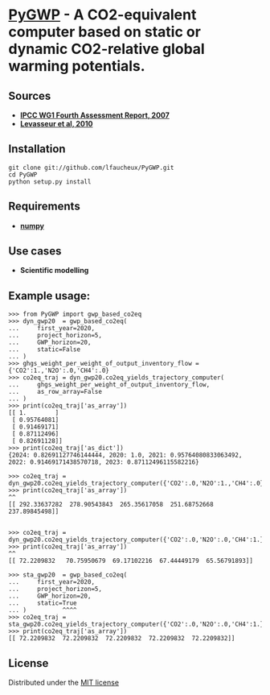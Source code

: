 # [PyGWP](https://github.com/lfaucheux/PyGWP) - A **CO2-equivalent computer** based on static or dynamic CO2-relative global warming potentials.

## Sources 
- **[IPCC WG1 Fourth Assessment Report, 2007](https://www.ipcc.ch/publications_and_data/ar4/wg1/en/ch2s2-10-2.html)**
- **[Levasseur et al, 2010](http://pubs.acs.org/doi/abs/10.1021/es9030003)**

## Installation
    git clone git://github.com/lfaucheux/PyGWP.git
    cd PyGWP
    python setup.py install

## Requirements

- **[numpy](http://www.numpy.org/)**

## Use cases

- **Scientific modelling**

## Example usage:

    >>> from PyGWP import gwp_based_co2eq
    >>> dyn_gwp20  = gwp_based_co2eq(
    ...     first_year=2020,
    ...     project_horizon=5,
    ...     GWP_horizon=20,
    ...     static=False
    ... )
    >>> ghgs_weight_per_weight_of_output_inventory_flow = {'CO2':1.,'N2O':.0,'CH4':.0}
    >>> co2eq_traj = dyn_gwp20.co2eq_yields_trajectory_computer(
    ...     ghgs_weight_per_weight_of_output_inventory_flow,
    ...     as_row_array=False
    ... )
    >>> print(co2eq_traj['as_array'])
    [[ 1.        ]
     [ 0.95764081]
     [ 0.91469171]
     [ 0.87112496]
     [ 0.82691128]]
    >>> print(co2eq_traj['as_dict'])
    {2024: 0.82691127746144444, 2020: 1.0, 2021: 0.95764080833063492, 2022: 0.91469171438570718, 2023: 0.87112496115582216}

    >>> co2eq_traj = dyn_gwp20.co2eq_yields_trajectory_computer({'CO2':.0,'N2O':1.,'CH4':.0})
    >>> print(co2eq_traj['as_array'])                                           ^^
    [[ 292.33637282  278.90543843  265.35617058  251.68752668  237.89845498]]


    >>> co2eq_traj = dyn_gwp20.co2eq_yields_trajectory_computer({'CO2':.0,'N2O':.0,'CH4':1.})
    >>> print(co2eq_traj['as_array'])                                                    ^^
    [[ 72.2209832   70.75950679  69.17102216  67.44449179  65.56791893]]

    >>> sta_gwp20  = gwp_based_co2eq(
    ...     first_year=2020,
    ...     project_horizon=5,
    ...     GWP_horizon=20,
    ...     static=True
    ... )          ^^^^                                            
    >>> co2eq_traj = sta_gwp20.co2eq_yields_trajectory_computer({'CO2':.0,'N2O':.0,'CH4':1.})
    >>> print(co2eq_traj['as_array'])
    [[ 72.2209832  72.2209832  72.2209832  72.2209832  72.2209832]]


## License
Distributed under the [MIT license](https://opensource.org/licenses/MIT)
